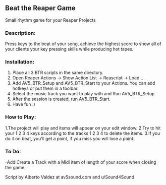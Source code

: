 ## Beat the Reaper Game

Small rhythm game for your Reaper Projects

### Description: 
Press keys to the beat of your song, achieve the highest score to show 
all of your clients your key pressing skills while producing hot tapes.

### Installation: 
1. Place all 3 BTR scripts in the same directory.
2. Open Reaper Actions -> Show Action List -> Reascript -> Load...
3. Add AV5_BTR_Setup and AV5_BTR_Start to your Actions. 
You can add hotkeys or put them in a toolbar.
4. Select the music track you want to play with and Run AV5_BTR_Setup.
5. After the session is created, run AV5_BTR_Start.
6. Have fun :)

### How to Play:
1.The project will play and items will appear on your edit window.
2.Try to hit your 1 2 3 4 keys according to the tracks 1 2 3 4 to delete the items.
3.If you do it on beat, you'll get a point, if you miss you will lose a point.

### To Do:
-Add Create a Track with a Midi item of length of your score when closing the game.

Script by Alberto Valdez at av5sound.com and u/Sound4Sound
